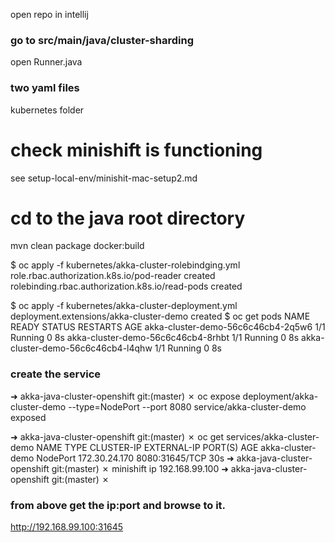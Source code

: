 open repo in intellij

### go to src/main/java/cluster-sharding
open Runner.java

### two yaml files
kubernetes folder


# check minishift is functioning
see setup-local-env/minishit-mac-setup2.md

# cd to the java root directory 
mvn clean package docker:build

$ oc apply -f kubernetes/akka-cluster-rolebindging.yml
role.rbac.authorization.k8s.io/pod-reader created
rolebinding.rbac.authorization.k8s.io/read-pods created

$ oc apply -f kubernetes/akka-cluster-deployment.yml
deployment.extensions/akka-cluster-demo created
$ oc get pods
NAME                                 READY     STATUS    RESTARTS   AGE
akka-cluster-demo-56c6c46cb4-2q5w6   1/1       Running   0          8s
akka-cluster-demo-56c6c46cb4-8rhbt   1/1       Running   0          8s
akka-cluster-demo-56c6c46cb4-l4qhw   1/1       Running   0          8s



### create the service

➜  akka-java-cluster-openshift git:(master) ✗
oc expose deployment/akka-cluster-demo --type=NodePort --port 8080
service/akka-cluster-demo exposed

➜  akka-java-cluster-openshift git:(master) ✗ oc get services/akka-cluster-demo
NAME                TYPE       CLUSTER-IP      EXTERNAL-IP   PORT(S)          AGE
akka-cluster-demo   NodePort   172.30.24.170   <none>        8080:31645/TCP   30s
➜  akka-java-cluster-openshift git:(master) ✗ minishift ip
192.168.99.100
➜  akka-java-cluster-openshift git:(master) ✗

### from above get the ip:port and browse to it.
http://192.168.99.100:31645


